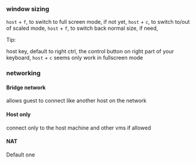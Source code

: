 ### window sizing

`host` + `f`, to switch to full screen mode, if not yet,
`host` + `c`, to switch to/out of scaled mode,
`host` + `f`, to switch back normal size, if need,

Tip:

host key, default to right ctrl, the control button on right part of your keyboard,
`host` + `c` seems only work in fullscreen mode

### networking

#### Bridge network
allows guest to connect like another host on the network

#### Host only
connect only to the host machine and other vms if allowed

#### NAT
Default one

